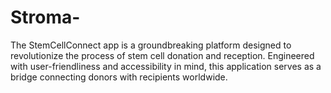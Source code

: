 # Stroma-
The StemCellConnect app is a groundbreaking platform designed to revolutionize the process of stem cell donation and reception. Engineered with user-friendliness and accessibility in mind, this application serves as a bridge connecting donors with recipients worldwide.
